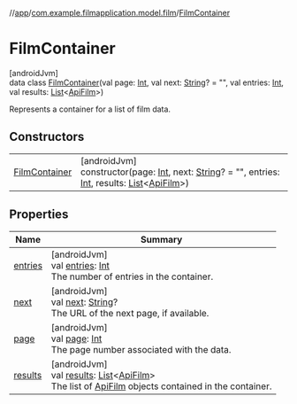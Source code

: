 //[app](../../../index.md)/[com.example.filmapplication.model.film](../index.md)/[FilmContainer](index.md)

# FilmContainer

[androidJvm]\
data class [FilmContainer](index.md)(val page: [Int](https://kotlinlang.org/api/latest/jvm/stdlib/kotlin/-int/index.html), val next: [String](https://kotlinlang.org/api/latest/jvm/stdlib/kotlin/-string/index.html)? = &quot;&quot;, val entries: [Int](https://kotlinlang.org/api/latest/jvm/stdlib/kotlin/-int/index.html), val results: [List](https://kotlinlang.org/api/latest/jvm/stdlib/kotlin.collections/-list/index.html)&lt;[ApiFilm](../-api-film/index.md)&gt;)

Represents a container for a list of film data.

## Constructors

| | |
|---|---|
| [FilmContainer](-film-container.md) | [androidJvm]<br>constructor(page: [Int](https://kotlinlang.org/api/latest/jvm/stdlib/kotlin/-int/index.html), next: [String](https://kotlinlang.org/api/latest/jvm/stdlib/kotlin/-string/index.html)? = &quot;&quot;, entries: [Int](https://kotlinlang.org/api/latest/jvm/stdlib/kotlin/-int/index.html), results: [List](https://kotlinlang.org/api/latest/jvm/stdlib/kotlin.collections/-list/index.html)&lt;[ApiFilm](../-api-film/index.md)&gt;) |

## Properties

| Name | Summary |
|---|---|
| [entries](entries.md) | [androidJvm]<br>val [entries](entries.md): [Int](https://kotlinlang.org/api/latest/jvm/stdlib/kotlin/-int/index.html)<br>The number of entries in the container. |
| [next](next.md) | [androidJvm]<br>val [next](next.md): [String](https://kotlinlang.org/api/latest/jvm/stdlib/kotlin/-string/index.html)?<br>The URL of the next page, if available. |
| [page](page.md) | [androidJvm]<br>val [page](page.md): [Int](https://kotlinlang.org/api/latest/jvm/stdlib/kotlin/-int/index.html)<br>The page number associated with the data. |
| [results](results.md) | [androidJvm]<br>val [results](results.md): [List](https://kotlinlang.org/api/latest/jvm/stdlib/kotlin.collections/-list/index.html)&lt;[ApiFilm](../-api-film/index.md)&gt;<br>The list of [ApiFilm](../-api-film/index.md) objects contained in the container. |
